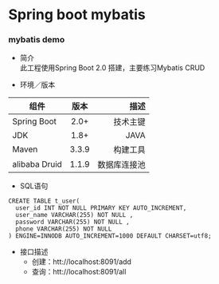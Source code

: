 # Spring boot mybatis #
### mybatis demo ###
- 简介 <br/>
此工程使用Spring Boot 2.0 搭建，主要练习Mybatis CRUD

- 环境／版本

组件|版本|描述
---|:--:|---:
Spring Boot|2.0+|技术主键
JDK|1.8+|JAVA
Maven|3.3.9|构建工具
alibaba Druid |1.1.9|数据库连接池


- SQL语句
```
CREATE TABLE t_user(
  user_id INT NOT NULL PRIMARY KEY AUTO_INCREMENT,
  user_name VARCHAR(255) NOT NULL ,
  password VARCHAR(255) NOT NULL ,
  phone VARCHAR(255) NOT NULL
) ENGINE=INNODB AUTO_INCREMENT=1000 DEFAULT CHARSET=utf8;
```

- 接口描述
  + 创建：htt://localhost:8091/add
  + 查询：htt://localhost:8091/all

